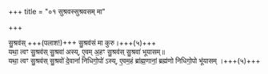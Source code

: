+++
title = "०१ सुश्रवस्सुश्रवसम् मा"

+++

सु॒श्रव॑स् +++(पलाश!)+++ सु॒श्रव॑सं मा कुरु।+++(५)+++  
यथा॒ त्वꣳ सु॒श्रव॑स् सु॒श्रवा॑ अस्य्, ए॒वम् अ॒हꣳ सु॒श्रव॑स् सु॒श्रवा॑ भूयासम्॥  
यथा॒ त्वꣳ सु॒श्रव॑स् सु॒श्रवो॑ दे॒वानां॑ निधिगो॒पो॑ ऽस्य्, ए॒वम॒हं ब्रा॑ह्म॒णानां॒ ब्रह्म॑णो निधिगो॒पो भू॑यासम् ।+++(५)+++  
